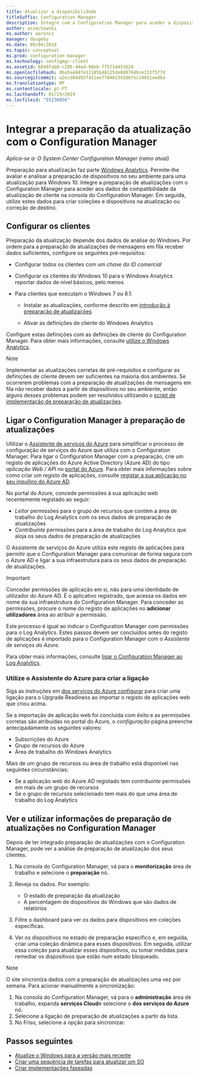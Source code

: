 ```yaml
---
title: Atualizar a disponibilidade
titleSuffix: Configuration Manager
description: Integre com o Configuration Manager para aceder a dispositivos Windows 10 compatibilidade da atualização dados e de destino para a atualização ou correção de preparação de atualizações.
author: aczechowski
ms.author: aaroncz
manager: dougeby
ms.date: 09/04/2018
ms.topic: conceptual
ms.prod: configuration-manager
ms.technology: configmgr-client
ms.assetid: 68407ab8-c205-44ed-9deb-ff5714451624
ms.openlocfilehash: 0ba5a484fe11185b46125de0d8764bce153f577d
ms.sourcegitcommit: a2ecd84d93f431ee77848134386fec14031aed6a
ms.translationtype: MT
ms.contentlocale: pt-PT
ms.lasthandoff: 01/29/2019
ms.locfileid: "55230856"
---
```

# <a name="integrate-upgrade-readiness-with-configuration-manager"></a>Integrar a preparação da atualização com o Configuration Manager

*Aplica-se a: O System Center Configuration Manager (ramo atual)*

Preparação para atualização faz parte [Windows Analytics](https://docs.microsoft.com/windows/deployment/upgrade/manage-windows-upgrades-with-upgrade-readiness). Permite-lhe avaliar e analisar a preparação de dispositivos no seu ambiente para uma atualização para Windows 10. Integre a preparação de atualizações com o Configuration Manager para aceder aos dados de compatibilidade da atualização de cliente na consola do Configuration Manager. Em seguida, utilize estes dados para criar coleções e dispositivos na atualização ou correção de destino.



## <a name="configure-clients"></a>Configurar os clientes

Preparação da atualização depende dos dados de análise do Windows. Por ordem para a preparação de atualizações de mensagens em fila receber dados suficientes, configure os seguintes pré-requisitos:

- Configurar todos os clientes com um *chave do ID comercial*  

- Configurar os clientes do Windows 10 para o Windows Analytics reportar dados de nível básicos, pelo menos  

- Para clientes que executam o Windows 7 ou 8.1:  

    - Instalar as atualizações, conforme descrito em [introdução à preparação de atualizações](https://docs.microsoft.com/windows/deployment/upgrade/upgrade-readiness-get-started#deploy-the-compatibility-update-and-related-kbs)  

    - Ativar as definições de cliente do Windows Analytics  

Configure estas definições com as definições de cliente do Configuration Manager. Para obter mais informações, consulte [utilize o Windows Analytics](/sccm/core/clients/manage/monitor-windows-analytics).

> [!NOTE]  
> Implementar as atualizações corretas de pré-requisitos e configurar as definições de cliente devem ser suficientes na maioria dos ambientes. Se ocorrerem problemas com a preparação de atualizações de mensagens em fila não receber dados a partir de dispositivos no seu ambiente, então alguns desses problemas podem ser resolvidos utilizando o [script de implementação de preparação de atualizações](https://docs.microsoft.com/windows/deployment/upgrade/upgrade-readiness-deployment-script). 



## <a name="connect-configuration-manager-to-upgrade-readiness"></a>Ligar o Configuration Manager à preparação de atualizações

Utilizar o [Assistente de serviços do Azure](/sccm/core/servers/deploy/configure/azure-services-wizard) para simplificar o processo de configuração de serviços do Azure que utiliza com o Configuration Manager. Para ligar o Configuration Manager com a preparação, crie um registo de aplicações do Azure Active Directory (Azure AD) do tipo *aplicação Web / API* no [portal do Azure](https://portal.azure.com). Para obter mais informações sobre como criar um registo de aplicações, consulte [registar a sua aplicação no seu inquilino do Azure AD](/azure/active-directory/active-directory-app-registration). 

No portal do Azure, concede permissões à sua aplicação web recentemente registado ao seguir:
- *Leitor* permissões para o grupo de recursos que contém a área de trabalho do Log Analytics com os seus dados de preparação de atualizações
- *Contribuinte* permissões para a área de trabalho do Log Analytics que aloja os seus dados de preparação de atualizações

O Assistente de serviços do Azure utiliza este registo de aplicações para permitir que o Configuration Manager para comunicar de forma segura com o Azure AD e ligar a sua infraestrutura para os seus dados de preparação de atualizações.

> [!IMPORTANT]  
> Conceder permissões de aplicação em si, não para uma identidade de utilizador do Azure AD. É o aplicativo registrado, que acessa os dados em nome da sua infraestrutura do Configuration Manager. Para conceder as permissões, procure o nome do registo de aplicações no **adicionar utilizadores** área ao atribuir a permissão. 
> 
> Este processo é igual ao indicar o Configuration Manager com permissões para o Log Analytics. Estes passos devem ser concluídos antes do registo de aplicações é importado para o Configuration Manager com o *Assistente de serviços do Azure*.
> 
> Para obter mais informações, consulte [ligar o Configuration Manager ao Log Analytics](https://docs.microsoft.com/azure/log-analytics/log-analytics-sccm).


### <a name="use-the-azure-wizard-to-create-the-connection"></a>Utilize o Assistente do Azure para criar a ligação

Siga as instruções em [dos serviços do Azure configurar](/sccm/core/servers/deploy/configure/azure-services-wizard) para criar uma ligação para o Upgrade Readiness ao importar o registo de aplicações web que criou acima. 

Se a importação de aplicação web foi concluída com êxito e as permissões corretas são atribuídas no portal do Azure, o *configuração* página preenche antecipadamente os seguintes valores:   
-  Subscrições do Azure  
-  Grupo de recursos do Azure  
-  Área de trabalho do Windows Analytics  

Mais de um grupo de recursos ou área de trabalho está disponível nas seguintes circunstâncias: 
- Se a aplicação web do Azure AD registado tem *contribuinte* permissões em mais de um grupo de recursos   
- Se o grupo de recursos selecionado tem mais do que uma área de trabalho do Log Analytics  



## <a name="view-and-use-upgrade-readiness-information-in-configuration-manager"></a>Ver e utilizar informações de preparação de atualizações no Configuration Manager

Depois de ter integrado preparação de atualizações com o Configuration Manager, pode ver a análise de preparação de atualização dos seus clientes.

1. Na consola do Configuration Manager, vá para o **monitorização** área de trabalho e selecione o **preparação** nó.  

2. Reveja os dados. Por exemplo:  
    - O estado de preparação da atualização  
    - A percentagem de dispositivos do Windows que são dados de relatórios  

3. Filtre o dashboard para ver os dados para dispositivos em coleções específicas.  

4. Ver os dispositivos no estado de preparação específico e, em seguida, criar uma coleção dinâmica para esses dispositivos. Em seguida, utilizar essa coleção para atualizar esses dispositivos, ou tomar medidas para remediar os dispositivos que estão num estado bloqueado.  

> [!Note]  
> O site sincroniza dados com a preparação de atualizações uma vez por semana.<!--SCCMDocs issue 732--> Para acionar manualmente a sincronização:
> 1. Na consola do Configuration Manager, vá para o **administração** área de trabalho, expanda **serviços Cloud**e selecione o **dos serviços do Azure** nó.  
> 2. Selecione a ligação de preparação de atualizações a partir da lista.  
> 3. No Friso, selecione a opção para sincronizar.  



## <a name="next-steps"></a>Passos seguintes

- [Atualize o Windows para a versão mais recente](/sccm/osd/deploy-use/upgrade-windows-to-the-latest-version)  
- [Criar uma sequência de tarefas para atualizar um SO](/sccm/osd/deploy-use/create-a-task-sequence-to-upgrade-an-operating-system)  
- [Criar implementações faseadas](/sccm/osd/deploy-use/create-phased-deployment-for-task-sequence)  
